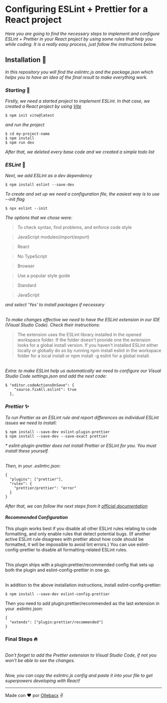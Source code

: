 # Configuring ESLint + Prettier for a React project

_Here you are going to find the necessary steps to implement and configure ESLint + Prettier in your React project by using some rules that help you while coding. It is a really easy process, just follow the instructions below._ 
## **Installation** 🚀

_In this repository you will find the eslintrc.js and the package.json which helps you to have an idea of the final result to make everything work._

### ***Starting*** 🔧

_Firstly, we need a started project to implement ESLint. In that case, we created a React project by using [Vite](https://vitejs.dev/guide/#scaffolding-your-first-vite-project)_

```
$ npm init vite@latest
```
_and run the project_
```
$ cd my-project-name
$ npm install
$ npm run dev
```
_After that, we deleted every base code and we created a simple todo list_

### ***ESLint*** 📃
_Next, we add ESLint as a dev dependency_
```
$ npm install eslint --save-dev
```
_To create and set up we need a configuration file, the easiest way is to use --init flag_
```
$ npx eslint --init
```
_The options that we chose were:_
> To check syntax, find problems, and enforce code style

> JavaScript modules(import/export)

> React

> No TypeScript

> Browser

> Use a popular style guide

> Standard

> JavaScript

_and select 'Yes' to install packages if necessary_

\
_To make changes effective we need to have the ESLint extension in our IDE (Visual Studio Code). Check their instructions:_
>The extension uses the ESLint library installed in the opened workspace folder. If the folder doesn't provide one the extension looks for a global install version. If you haven't installed ESLint either locally or globally do so by running npm install eslint in the workspace folder for a local install or npm install -g eslint for a global install.

\
_Extra: to make ESLint help us automatically we need to configure our Visual Studio Code settings.json and add the next code:_
```
$ "editor.codeActionsOnSave": {
    "source.fixAll.eslint": true
  },
```


### ***Prettier*** ✨
_To run Prettier as an ESLint rule and report differences as individual ESLint issues we need to install:_
```
$ npm install --save-dev eslint-plugin-prettier
$ npm install --save-dev --save-exact prettier
```
_* eslint-plugin-prettier does not install Prettier or ESLint for you. You must install these yourself._

\
_Then, in your .eslintrc.json:_
```
{
  "plugins": ["prettier"],
  "rules": {
    "prettier/prettier": "error"
  }
}
```
_After that, we can follow the next steps from it [official documentation](https://github.com/prettier/eslint-plugin-prettier)_


#### ***Recommended Configuration***

This plugin works best if you disable all other ESLint rules relating to code formatting, and only enable rules that detect potential bugs. (If another active ESLint rule disagrees with prettier about how code should be formatted, it will be impossible to avoid lint errors.) You can use eslint-config-prettier to disable all formatting-related ESLint rules.

\
This plugin ships with a plugin:prettier/recommended config that sets up both the plugin and eslint-config-prettier in one go.

\
In addition to the above installation instructions, install eslint-config-prettier:
```
$ npm install --save-dev eslint-config-prettier
```
Then you need to add plugin:prettier/recommended as the last extension in your .eslintrc.json:
```
{
  "extends": ["plugin:prettier/recommended"]
}
```
### **Final Steps** 🔥
\
_Don't forget to add the Prettier extension to Visual Studio Code, if not you won't be able to see the changes._

\
_Now, you can copy the eslintrc.js config and paste it into your file to get superpowers developing with React!_



---
Made con ❤️ por [Ollebacx](https://github.com/Ollebacx) ✌️